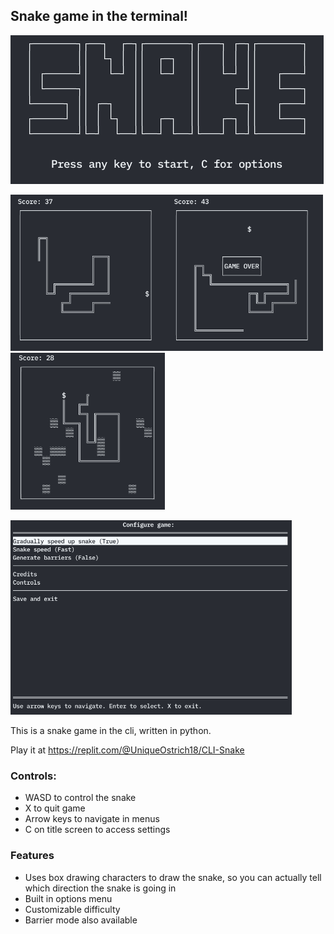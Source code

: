 ## Snake game in the terminal!
![title screen](https://raw.githubusercontent.com/ading2210/snake-cli/master/images/title.png)

<img src="https://raw.githubusercontent.com/ading2210/snake-cli/master/images/game.png" alt="game" width="250"/><img src="https://raw.githubusercontent.com/ading2210/snake-cli/master/images/gameover.png" alt="game over" width="250"/><img src="https://raw.githubusercontent.com/ading2210/snake-cli/master/images/barriers.png" alt="barriers mode" height="250.613"/>

<img src="https://raw.githubusercontent.com/ading2210/snake-cli/master/images/menu.png" alt="menu screen" width="450"/>

This is a snake game in the cli, written in python. 

Play it at https://replit.com/@UniqueOstrich18/CLI-Snake

### Controls:
 - WASD to control the snake
 - X to quit game
 - Arrow keys to navigate in menus
 - C on title screen to access settings

### Features
 - Uses box drawing characters to draw the snake, so you can actually tell which direction the snake is going in
 - Built in options menu
 - Customizable difficulty
 - Barrier mode also available
